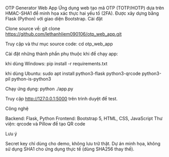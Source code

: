 OTP Generator Web App
Ứng dụng web tạo mã OTP (TOTP/HOTP) dựa trên HMAC-SHA1 để minh họa xác thực hai yếu tố (2FA). Được xây dựng bằng Flask (Python) với giao diện Bootstrap.
Cài đặt

Clone source về:
git clone https://github.com/lethanhliem090106/otp_web_app.git

Truy cập và thư mục source code:
cd otp_web_app

Cài đặt những thành phần phụ thuộc khi để chạy app:

khi dùng Windows:
pip install -r requirements.txt 

khi dùng Ubuntu:
sudo apt install python3-flask python3-qrcode python3-pil python-is-python3 

Chạy ứng dụng: 
python ./app.py

Truy cập http://127.0.0.1:5000 trên trình duyệt để test.



Công nghệ

Backend: Flask, Python
Frontend: Bootstrap 5, HTML, CSS, JavaScript
Thư viện: qrcode và Pillow để tạo QR code

Lưu ý

Secret key chỉ dùng cho demo, không lưu trữ thật.
Dự án minh họa, không sử dụng SHA1 cho ứng dụng thực tế (dùng SHA256 thay thế).
